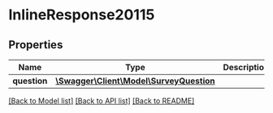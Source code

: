 # InlineResponse20115

## Properties
Name | Type | Description | Notes
------------ | ------------- | ------------- | -------------
**question** | [**\Swagger\Client\Model\SurveyQuestion**](SurveyQuestion.md) |  | [optional] 

[[Back to Model list]](../README.md#documentation-for-models) [[Back to API list]](../README.md#documentation-for-api-endpoints) [[Back to README]](../README.md)


